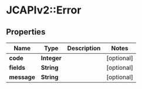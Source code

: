 # JCAPIv2::Error

## Properties
Name | Type | Description | Notes
------------ | ------------- | ------------- | -------------
**code** | **Integer** |  | [optional] 
**fields** | **String** |  | [optional] 
**message** | **String** |  | [optional] 


